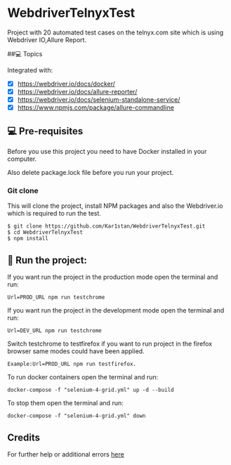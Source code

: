 # WebdriverTelnyxTest
Project with 20 automated test cases on the telnyx.com site which is using Webdriver IO,Allure Report.

##💻 Topics

Integrated with:

- [x] https://webdriver.io/docs/docker/
- [x] https://webdriver.io/docs/allure-reporter/
- [x] https://webdriver.io/docs/selenium-standalone-service/
- [x] https://www.npmjs.com/package/allure-commandline

## 💻 Pre-requisites

Before you use this project you need to have Docker installed in your computer.

Also delete package.lock file before you run your project.

### Git clone
This will clone the project, install NPM packages and also the Webdriver.io which is required to run the test.
```
$ git clone https://github.com/Kar1stan/WebdriverTelnyxTest.git
$ cd WebdriverTelnyxTest
$ npm install
```

## 🚀 Run the project: 
If you want run the project in the production mode open the terminal and run: 
```
Url=PROD_URL npm run testchrome 
```
If you want run the project in the development mode open the terminal and run: 
```
Url=DEV_URL npm run testchrome 
```
Switch testchrome to testfirefox if you want to run project in the firefox browser same modes could have been applied.
```
Example:Url=PROD_URL npm run testfirefox.
```
To run docker containers open the terminal and run:
```
docker-compose -f "selenium-4-grid.yml" up -d --build
```
To stop them open the terminal and run:
```
docker-compose -f "selenium-4-grid.yml" down
```
## Credits
For further help or additional errors [here](https://webdriver.io/docs/gettingstarted)
